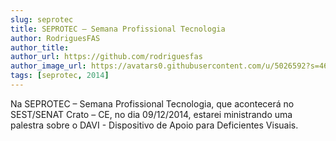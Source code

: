 ```yaml
---
slug: seprotec
title: SEPROTEC – Semana Profissional Tecnologia
author: RodriguesFAS
author_title: 
author_url: https://github.com/rodriguesfas
author_image_url: https://avatars0.githubusercontent.com/u/5026592?s=460&u=6359726ff185605ce329a262acc9a5390c71e357&v=4
tags: [seprotec, 2014]
---
```



Na SEPROTEC – Semana Profissional Tecnologia, que acontecerá no SEST/SENAT Crato – CE, no dia 09/12/2014, estarei ministrando uma palestra sobre o DAVI - Dispositivo de Apoio para Deficientes Visuais.